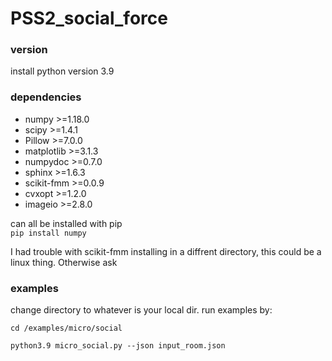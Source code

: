 # PSS2_social_force
### version
install python version 3.9

### dependencies

- numpy >=1.18.0
- scipy >=1.4.1
- Pillow >=7.0.0
- matplotlib >=3.1.3
- numpydoc >=0.7.0
- sphinx >=1.6.3
- scikit-fmm >=0.0.9
- cvxopt >=1.2.0
- imageio >=2.8.0


can all be installed with pip<br>
`pip install numpy`

I had trouble with scikit-fmm installing in a diffrent directory, this could be a linux thing. Otherwise ask

### examples
change directory to whatever is your local dir.
run examples by:

`cd /examples/micro/social`

`python3.9 micro_social.py --json input_room.json`